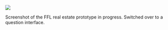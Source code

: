 ![](https://db-feed.s3.amazonaws.com/legacy/Screen_Shot_2016-08-08_at_3_52_51_PM-1470686459919.png)

Screenshot of the FFL real estate prototype in progress. Switched over to a question interface.
